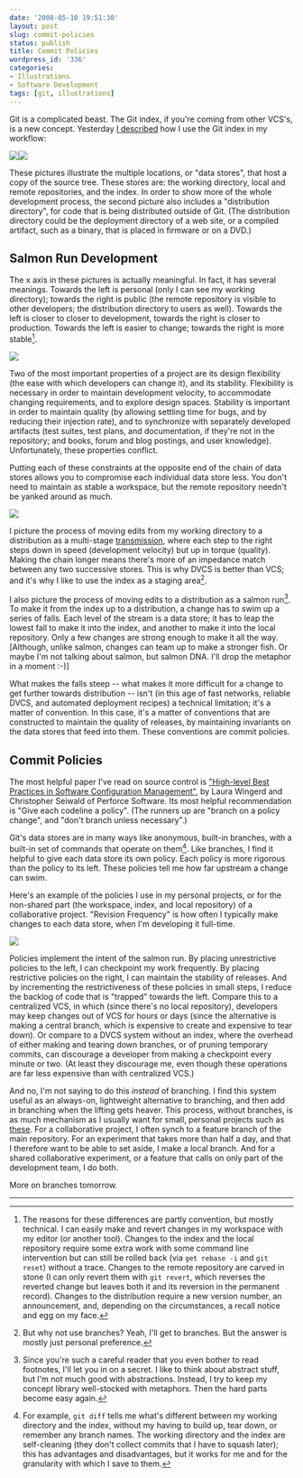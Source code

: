 ```yaml
---
date: '2008-05-10 19:51:30'
layout: post
slug: commit-policies
status: publish
title: Commit Policies
wordpress_id: '336'
categories:
- Illustrations
- Software Development
tags: [git, illustrations]
---
```


Git is a complicated beast.  The Git index, if you're coming from other VCS's, is a new concept.  Yesterday [I described](/archives/2008/05/my-git-workflow) how I use the Git index in my workflow:

[
![](/images/2008/git-transport.png)![](/images/2008/git-workflow.png)
](/archive/2008/05/my-git-workflow)

These pictures illustrate the multiple locations, or "data stores", that host a copy of the source tree.  These stores are: the working directory, local and remote repositories, and the index.  In order to show more of the whole development process, the second picture also includes a "distribution directory", for code that is being distributed outside of Git.  (The distribution directory could be the deployment directory of a web site, or a compiled artifact, such as a binary, that is placed in firmware or on a DVD.)

## Salmon Run Development

The x axis in these pictures is actually meaningful.  In fact, it has several meanings.  Towards the left is personal (only I can see my working directory); towards the right is public (the remote repository is visible to other developers; the distribution directory to users as well).  Towards the left is closer to closer to development, towards the right is closer to production.  Towards the left is easier to change; towards the right is more stable[^1].

![](/images/2008/datastore-spectrum.png)

Two of the most important properties of a project are its design flexibility (the ease with which developers can change it), and its stability.  Flexibility is necessary in order to maintain development velocity, to accommodate changing requirements, and to explore design spaces.  Stability is important in order to maintain quality (by allowing settling time for bugs, and by reducing their injection rate), and to synchronize with separately developed artifacts (test suites, test plans, and documentation, if they're not in the repository; and books, forum and blog postings, and user knowledge).  Unfortunately, these properties conflict.

Putting each of these constraints at the opposite end of the chain of data stores allows you to compromise each individual data store less.  You don't need to maintain as stable a workspace, but the remote repository needn't be yanked around as much.

![](/images/2008/flexible-stable.png)

I picture the process of moving edits from my working directory to a distribution as a multi-stage [transmission](http://en.wikipedia.org/Transmission_%28mechanical%29), where each step to the right steps down in speed (development velocity) but up in torque (quality).  Making the chain longer means there's more of an impedance match between any two successive stores.  This is why DVCS is better than VCS; and it's why I like to use the index as a staging area[^2].

I also picture the process of moving edits to a distribution as a salmon run[^3].  To make it from the index up to a distribution, a change has to swim up a series of falls.  Each level of the stream is a data store; it has to leap the lowest fall to make it into the index, and another to make it into the local repository.  Only a few changes are strong enough to make it all the way.  [Although, unlike salmon, changes can team up to make a stronger fish.  Or maybe I'm not talking about salmon, but salmon DNA.  I'll drop the metaphor in a moment :-)]

What makes the falls steep -- what makes it more difficult for a change to get further towards distribution -- isn't (in this age of fast networks, reliable DVCS, and automated deployment recipes) a technical limitation; it's a matter of convention. In this case, it's a matter of conventions that are constructed to maintain the quality of releases, by maintaining invariants on the data stores that feed into them.  These conventions are commit policies.

## Commit Policies

The most helpful paper I've read on source control is ["High-level Best Practices in Software Configuration Management"](http://www.perforce.com/perforce/bestpractices.html), by Laura Wingerd and Christopher Seiwald of Perforce Software.  Its most helpful recommendation is "Give each codeline a policy".  (The runners up are "branch on a policy change", and "don't branch unless necessary".)

Git's data stores are in many ways like anonymous, built-in branches, with a built-in set of commands that operate on them[^4].  Like branches, I find it helpful to give each data store its own policy.  Each policy is more rigorous than the policy to its left.  These policies tell me how far upstream a change can swim.

Here's an example of the policies I use in my personal projects, or for the non-shared part (the workspace, index, and local repository) of a collaborative project.  "Revision Frequency" is how often I typically make changes to each data store, when I'm developing it full-time.

![](/images/2008/commit-policies.png)

Policies implement the intent of the salmon run.  By placing unrestrictive policies to the left, I can checkpoint my work frequently.  By placing restrictive policies on the right, I can maintain the stability of releases.  And by incrementing the restrictiveness of these policies in small steps, I reduce the backlog of code that is "trapped" towards the left.  Compare this to a centralized VCS, in which (since there's no local repository), developers may keep changes out of VCS for hours or days (since the alternative is making a central branch, which is expensive to create and expensive to tear down).  Or compare to a DVCS system without an index, where the overhead of either making and tearing down branches, or of pruning temporary commits, can discourage a developer from making a checkpoint every minute or two.  (At least they discourage me, even though these operations are far less expensive than with centralized VCS.)

And no, I'm not saying to do this _instead_ of branching.  I find this system useful as an always-on, lightweight alternative to branching, and then add in branching when the lifting gets heaver.  This process, without branches, is as much mechanism as I usually want for small, personal projects such as [these](http://github.com/osteele).  For a collaborative project, I often synch to a feature branch of the main repository.  For an experiment that takes more than half a day, and that I therefore want to be able to set aside, I make a local branch.  And for a shared collaborative experiment, or a feature that calls on only part of the development team, I do both.

More on branches tomorrow.

---

[^1]: The reasons for these differences are partly convention, but mostly technical.  I can easily make and revert changes in my workspace with my editor (or another tool).  Changes to the index and the local repository require some extra work with some command line intervention but can still be rolled back (via `get rebase -i` and `git reset`) without a trace.  Changes to the remote repository are carved in stone (I can only revert them with `git revert`, which reverses the reverted change but leaves both it and its reversion in the permanent record).  Changes to the distribution require a new version number, an announcement, and, depending on the circumstances, a recall notice and egg on my face.

[^2]: But why not use branches?  Yeah, I'll get to branches.  But the answer is mostly just personal preference.

[^3]: Since you're such a careful reader that you even bother to read footnotes, I'll let you in on a secret.  I like to think about abstract stuff, but I'm not much good with abstractions.  Instead, I try to keep my concept library well-stocked with metaphors.  Then the hard parts become easy again.

[^4]: For example, `git diff` tells me what's different between my working directory and the index, without my having to build up, tear down, or remember any branch names.  The working directory and the index are self-cleaning (they don't collect commits that I have to squash later); this has advantages and disadvantages, but it works for me and for the granularity with which I save to them.
